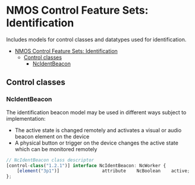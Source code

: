 # NMOS Control Feature Sets: Identification

Includes models for control classes and datatypes used for identification.

- [NMOS Control Feature Sets: Identification](#nmos-control-feature-sets-identification)
  - [Control classes](#control-classes)
    - [NcIdentBeacon](#ncidentbeacon)

## Control classes

### NcIdentBeacon

The identification beacon model may be used in different ways subject to implementation:

- The active state is changed remotely and activates a visual or audio beacon element on the device
- A physical button or trigger on the device changes the active state which can be monitored remotely

```typescript
// NcIdentBeacon class descriptor
[control-class("1.2.1")] interface NcIdentBeacon: NcWorker {
    [element("3p1")]                attribute    NcBoolean    active;    // Indicator active state
};
```
